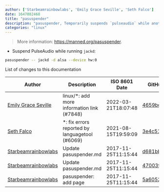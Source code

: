 ```yaml
---
author: ['Starbeamrainbowlabs', 'Emily Grace Seville', 'Seth Falco']
date: 1647882468
title: "pasuspender"
description: "pasuspender, Temporarily suspends `pulseaudio` while another command is running to allow access to alsa."
categories: "linux"
---
```

> More information: <https://manned.org/pasuspender>.

- Suspend PulseAudio while running `jackd`:

```bash
pasuspender -- jackd -d alsa --device hw:0
```
List of changes to this documentation


Author | Description | ISO 8601 Date | GitHub link
------|-----|-----|-----
[Emily Grace Seville](mailto:emilyseville7cf@gmail.com) | linux/*: add more information link (#7848) | 2022-03-21T18:07:48 | [4659bcb243ac](https://github.com/tldr-pages/tldr/commit/4659bcb243ac572c9e0c95117097801f1e62bda4)
[Seth Falco](mailto:seth@falco.fun) | *: fix errors reported by languagetool (#6069) | 2021-08-15T19:59:09 | [3e4c519004a4](https://github.com/tldr-pages/tldr/commit/3e4c519004a471c861cdc609fd7239ee3355671c)
[Starbeamrainbowlabs](mailto:sbrl@starbeamrainbowlabs.com) | Update pasuspender.md | 2017-11-25T11:15:44 | [d681bb4cb5c7](https://github.com/tldr-pages/tldr/commit/d681bb4cb5c7fcedb5658f923f4e00e4d878202c)
[Starbeamrainbowlabs](mailto:sbrl@starbeamrainbowlabs.com) | Update pasuspender.md | 2017-11-25T11:15:44 | [47003f70f5e8](https://github.com/tldr-pages/tldr/commit/47003f70f5e8049c4e0c22e33a70f3fd13ef1b7a)
[Starbeamrainbowlabs](mailto:sbrl@starbeamrainbowlabs.com) | pasuspender: add page | 2017-11-25T11:15:44 | [5a60527de388](https://github.com/tldr-pages/tldr/commit/5a60527de388c8cc08af226fd6f737566edf921f)

